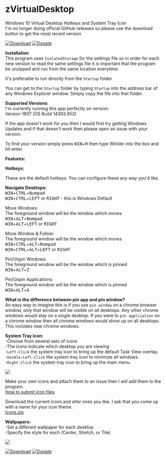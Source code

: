 # zVirtualDesktop  
Windows 10 Virtual Desktop Hotkeys and System Tray Icon  
I'm no longer doing official GitHub releases so please use the download button to get the most recent version

[![Download](https://github.com/mzomparelli/zVirtualDesktop/blob/master/download.png?raw=true)](https://github.com/mzomparelli/zVirtualDesktop/blob/master/zVirtualDesktop/bin/Release/zVirtualDesktop.zip?raw=true)
[![Donate](https://github.com/mzomparelli/zVirtualDesktop/blob/master/Donate1.png?raw=true)](https://www.paypal.me/MichaelZomparelli/)

__Installation__  
This program uses `IsolatedStorage` for the settings file so in order for each new version to read the same settings file it is important that the program be unzipped and run from the same location everytime.

It's preferable to run directly from the `Startup` folder

You can get to the `Startup` folder by typing `Startup` into the address bar of any Windows Explorer window. Simply copy the file into that folder.

__Supported Versions__  
I'm currently running this app perfectly on version:  
Version 1607 (OS Build 14393.953)  

If the app doesn't work for you then I would first try getting Windows Updates and if that doesn't work then please open an issue with your version.

To find your version simply press <kbd>WIN</kbd>+<kbd>R</kbd> then type WinVer into the box and hit enter.


__Features:__

__Hotkeys:__

These are the default hotkeys. You can configure these any way you'd like.

__Navigate Desktops:__  
<kbd>WIN</kbd>+<kbd>CTRL</kbd>+<kbd>Numpad</kbd>  
<kbd>WIN</kbd>+<kbd>CTRL</kbd>+<kbd>LEFT</kbd> or <kbd>RIGHT</kbd> - this is Windows Default

Move Windows:  
The foreground window will be the window which moves  
<kbd>WIN</kbd>+<kbd>ALT</kbd>+<kbd>Numpad</kbd>  
<kbd>WIN</kbd>+<kbd>ALT</kbd>+<kbd>LEFT</kbd> or <kbd>RIGHT</kbd>

Move Window & Follow:  
The foreground window will be the window which moves  
<kbd>WIN</kbd>+<kbd>CTRL</kbd>+<kbd>ALT</kbd>+<kbd>Numpad</kbd>  
<kbd>WIN</kbd>+<kbd>CTRL</kbd>+<kbd>ALT</kbd>+<kbd>LEFT</kbd> or <kbd>RIGHT</kbd>

Pin/Unpin Windows:  
The foreground window will be the window which is pinned  
<kbd>WIN</kbd>+<kbd>ALT</kbd>+<kbd>Z</kbd>

Pin/Unpin Applications:  
The foreground window will be the window which is pinned  
<kbd>WIN</kbd>+<kbd>ALT</kbd>+<kbd>A</kbd>

__What is the difference between pin app and pin window?__  
An easy way to imagine this is if you use `pin window` on a chrome browser window, 
only that window will be visible on all desktops. Any other chrome windows would 
stay on a single desktop. If you were to `pin application` on a chrome window then 
all chrome windows would show up on all desktops. This includes new chrome windows.

__System Tray Icon:__  
-Choose from several sets of icons  
-The icons indicate which desktop you are viewing  
-`Left-Click` the system tray icon to bring up the default Task View overlay.  
-`Double-Left-Click` the system tray icon to minimize all windows.  
-`Right-Click` the system tray icon to bring up the main menu.

![](https://github.com/mzomparelli/zVirtualDesktop/blob/master/Icons.png?raw=true)

Make your own icons and attach them to an issue then I will add them to the program.  
[How to submit icon files](https://github.com/mzomparelli/zVirtualDesktop/issues/23)

Download the current icons and alter ones you like. I ask that you come up with a name for your icon theme.  
[Icons.zip](https://github.com/mzomparelli/zVirtualDesktop/blob/master/zVirtualDesktop/Icons.zip?raw=true)

__Wallpapers:__  
-Set a different wallpaper for each desktop  
-Specify the style for each (Center, Stretch, or Tile)



![](https://github.com/mzomparelli/zVirtualDesktop/blob/master/Screenshot.png?raw=true)

[![Download](https://github.com/mzomparelli/zVirtualDesktop/blob/master/download.png?raw=true)](https://github.com/mzomparelli/zVirtualDesktop/blob/master/zVirtualDesktop/bin/Release/zVirtualDesktop.zip?raw=true)
[![Donate](https://github.com/mzomparelli/zVirtualDesktop/blob/master/Donate1.png?raw=true)](https://www.paypal.me/MichaelZomparelli/)


